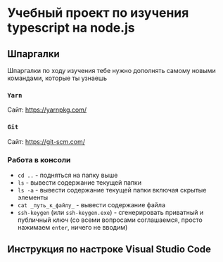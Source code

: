 # Учебный проект по изучения typescript на node.js

## Шпаргалки

Шпаргалки по ходу изучения тебе нужно дополнять самому новыми командами, которые ты узнаешь

### `Yarn`

Сайт: https://yarnpkg.com/

### `Git`

Сайт: https://git-scm.com/

### Работа в консоли

* `cd ..` - подняться на папку выше
* `ls` - вывести содержание текущей папки
* `ls -a` - вывести содержание текущей папки включая скрытые элементы
* `cat _путь_к_файлу_` - вывести содержание файла
* `ssh-keygen` (или `ssh-keygen.exe`) - сгенерировать приватный и публичный ключ (со всеми вопросами соглашаемся, просто нажимаем `enter`, ничего не вводим)


## Инструкция по настроке Visual Studio Code
